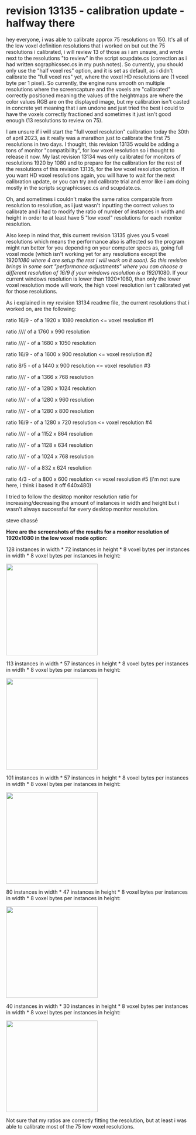 # revision 13135 - calibration update - halfway there

hey everyone, i was able to calibrate approx 75 resolutions on 150. It's all of the low voxel definition resolutions that i worked on but out the 75 resolutions i calibrated, i will review 13 of those as i am unsure, and wrote next to the resolutions "to review" in the script scupdate.cs (correction as i had written scgraphicssec.cs in my push notes). So currently, you should only use the "half voxel res" option, and it is set as default, as i didn't calibrate the "full voxel res" yet, where the voxel HD resolutions are (1 voxel byte per 1 pixel). So currently, the engine runs smooth on multiple resolutions where the screencapture and the voxels are "calibrated" correctly positioned meaning the values of the heightmaps are where the color values RGB are on the displayed image, but my calibration isn't casted in concrete yet meaning that i am undone and just tried the best i could to have the voxels correctly fractioned and sometimes it just isn't good enough (13 resolutions to review on 75). 

I am unsure if i will start the "full voxel resolution" calibration today the 30th of april 2023, as it really was a marathon just to calibrate the first 75 resolutions in two days. I thought, this revision 13135 would be adding a tons of monitor "compatibility", for low voxel resolution so i thought to release it now. My last revision 13134 was only calibrated for monitors of resolutions 1920 by 1080 and to prepare for the calibration for the rest of the resolutions of this revision 13135, for the low voxel resolution option. If you want HD voxel resolutions again, you will have to wait for the next calibration update, or you can try and calibrate trial and error like i am doing mostly in the scripts scgraphicssec.cs and scupdate.cs.

Oh, and sometimes i couldn't make the same ratios comparable from resolution to resolution, as i just wasn't inputting the correct values to calibrate and i had to modify the ratio of number of instances in width and height in order to at least have 5 "low voxel" resolutions for each monitor resolution.

Also keep in mind that, this current revision 13135 gives you 5 voxel resolutions which means the performance also is affected so the program might run better for you depending on your computer specs as, going full voxel mode (which isn't working yet for any resolutions except the 1920*1080 where 4 are setup the rest i will work on it soon). So this revision brings in some sort "performance adjustments" where you can choose a different resolution of 16/9 if your windows resolution is a 1920*1080. If your current windows resolution is lower than 1920*1080, than only the lower voxel resolution mode will work, the high voxel resolution isn't calibrated yet for those resolutions.

As i explained in my revision 13134 readme file, the current resolutions that i worked on, are the following: 

ratio 16/9 - of a 1920 x 1080 resolution <= voxel resolution #1

ratio //// of a 1760 x 990 resolution

ratio //// - of a 1680 x 1050 resolution

ratio 16/9 - of a 1600 x 900 resolution <= voxel resolution #2

ratio 8/5 - of a 1440 x 900 resolution <= voxel resolution #3

ratio //// - of a 1366 x 768 resolution

ratio //// - of a 1280 x 1024 resolution

ratio //// - of a 1280 x 960 resolution

ratio //// - of a 1280 x 800 resolution

ratio 16/9 - of a 1280 x 720 resolution <= voxel resolution #4

ratio //// - of a 1152 x 864 resolution

ratio //// - of a 1128 x 634 resolution

ratio //// - of a 1024 x 768 resolution

ratio //// - of a 832 x 624 resolution

ratio 4/3 - of a 800 x 600 resolution <= voxel resolution #5 (i'm not sure here, i think i based it off 640x480)

I tried to follow the desktop monitor resolution ratio for increasing/decreasing the amount of instances in width and height but i wasn't always successful for every desktop monitor resolution. 

steve chassé 

**Here are the screenshots of the results for a monitor resolution of 1920x1080 in the low voxel mode option:**

128 instances in width * 72 instances in height * 8 voxel bytes per instances in width * 8 voxel bytes per instances in height:

<img WIDTH=250 src="https://github.com/ninekorn/gif-resources/blob/main/voxelres1-19201080.jpg" border="0">

113 instances in width * 57 instances in height * 8 voxel bytes per instances in width * 8 voxel bytes per instances in height:

<img WIDTH=250 src="https://github.com/ninekorn/gif-resources/blob/main/voxelres2-19201080.jpg" border="0">

101 instances in width * 57 instances in height * 8 voxel bytes per instances in width * 8 voxel bytes per instances in height:

<img WIDTH=250 src="https://github.com/ninekorn/gif-resources/blob/main/voxelres3-19201080.jpg" border="0">

80 instances in width * 47 instances in height * 8 voxel bytes per instances in width * 8 voxel bytes per instances in height:

<img WIDTH=250 src="https://github.com/ninekorn/gif-resources/blob/main/voxelres4-19201080.jpg" border="0">

40 instances in width * 30 instances in height * 8 voxel bytes per instances in width * 8 voxel bytes per instances in height:

<img WIDTH=250 src="https://github.com/ninekorn/gif-resources/blob/main/voxelres5-19201080.jpg" border="0">

Not sure that my ratios are correctly fitting the resolution, but at least i was able to calibrate most of the 75 low voxel resolutions. 


